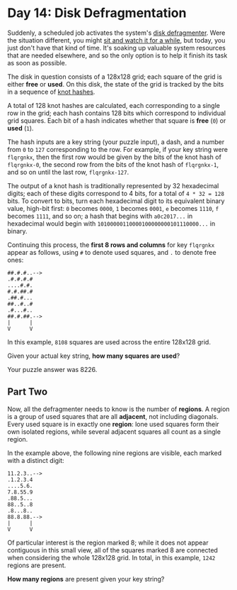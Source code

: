 # Day 14: Disk Defragmentation

Suddenly, a scheduled job activates the system's
[disk defragmenter](https://en.wikipedia.org/wiki/Defragmentation). Were the
situation different, you might
[sit and watch it for a while](https://www.youtube.com/watch?v=kPv1gQ5Rs8A&t=37),
but today, you just don't have that kind of time. It's soaking up valuable
system resources that are needed elsewhere, and so the only option is to help it
finish its task as soon as possible.

The disk in question consists of a 128x128 grid; each square of the grid is
either __free__ or __used__. On this disk, the state of the grid is tracked by
the bits in a sequence of [knot hashes](http://adventofcode.com/2017/day/10).

A total of 128 knot hashes are calculated, each corresponding to a single row in
the grid; each hash contains 128 bits which correspond to individual grid
squares. Each bit of a hash indicates whether that square is __free__ (`0`) or
__used__ (`1`).

The hash inputs are a key string (your puzzle input), a dash, and a number from
`0` to `127` corresponding to the row. For example, if your key string were
`flqrgnkx`, then the first row would be given by the bits of the knot hash of
`flqrgnkx-0`, the second row from the bits of the knot hash of `flqrgnkx-1`, and
so on until the last row, `flqrgnkx-127`.

The output of a knot hash is traditionally represented by 32 hexadecimal digits;
each of these digits correspond to 4 bits, for a total of `4 * 32 = 128` bits.
To convert to bits, turn each hexadecimal digit to its equivalent binary value,
high-bit first: `0` becomes `0000`, `1` becomes `0001`, `e` becomes `1110`, `f`
becomes `1111`, and so on; a hash that begins with `a0c2017...` in hexadecimal
would begin with `10100000110000100000000101110000...` in binary.

Continuing this process, the __first 8 rows and columns__ for key `flqrgnkx`
appear as follows, using `#` to denote used squares, and `.` to denote free
ones:

    ##.#.#..-->
    .#.#.#.#
    ....#.#.
    #.#.##.#
    .##.#...
    ##..#..#
    .#...#..
    ##.#.##.-->
    |      |
    V      V

In this example, `8108` squares are used across the entire 128x128 grid.

Given your actual key string, __how many squares are used__?

Your puzzle answer was 8226.

## Part Two

Now, all the defragmenter needs to know is the number of __regions__. A region
is a group of used squares that are all __adjacent__, not including diagonals.
Every used square is in exactly one __region__: lone used squares form their own
isolated regions, while several adjacent squares all count as a single region.

In the example above, the following nine regions are visible, each marked with a
distinct digit:

    11.2.3..-->
    .1.2.3.4
    ....5.6.
    7.8.55.9
    .88.5...
    88..5..8
    .8...8..
    88.8.88.-->
    |      |
    V      V

Of particular interest is the region marked 8; while it does not appear
contiguous in this small view, all of the squares marked 8 are connected when
considering the whole 128x128 grid. In total, in this example, `1242` regions
are present.

__How many regions__ are present given your key string?

